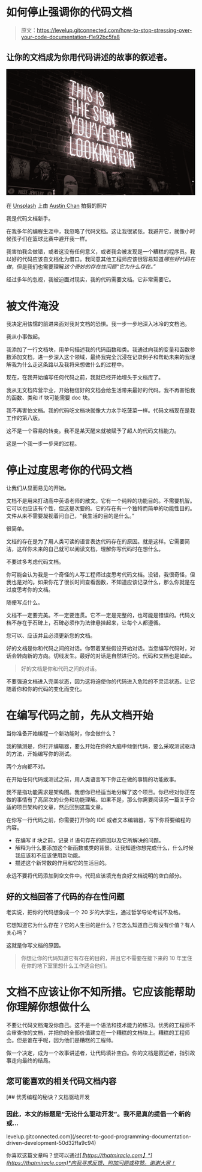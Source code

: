 # 如何停止强调你的代码文档

> 原文：<https://levelup.gitconnected.com/how-to-stop-stressing-over-your-code-documentation-f1e92bc5fa8>

## 让你的文档成为你用代码讲述的故事的叙述者。

![](img/93690763ee5289e8df67a1aa93ed59c8.png)

在 [Unsplash](https://unsplash.com/s/photos/life-questions?utm_source=unsplash&utm_medium=referral&utm_content=creditCopyText) 上由 [Austin Chan](https://unsplash.com/@austinchan?utm_source=unsplash&utm_medium=referral&utm_content=creditCopyText) 拍摄的照片

我是代码文档新手。

在我多年的编程生涯中，我忽略了代码文档。这让我很紧张。我避开它，就像小时候孩子们在篮球比赛中避开我一样。

我害怕我会做错，或者这没有任何意义，或者我会被发现是一个糟糕的程序员。我以好的代码应该自文档化为借口。我同意其他工程师应该很容易知道*哪些好代码在做*，但是我们也需要理解*这个奇妙的存在性问题“它为什么存在。”*

经过多年的忽视，我被迫面对现实，我的代码需要文档。它非常需要它。

# 被文件淹没

我决定用怯懦的前进来面对我对文档的恐惧。我一步一步地深入冰冷的文档池。

我从小事做起。

我添加了一行文档块，用单句描述我的代码函数和类。我通过向我的变量和函数参数添加文档，进一步深入这个领域，最终我完全沉浸在记录例子和帮助未来的我理解我为什么走这条路以及我将来想做什么的过程中。

现在，在我开始编写任何代码之前，我就已经开始埋头于文档库了。

我从无文档阵营毕业，开始相信好的文档会给生活带来最好的代码。我不再害怕我的函数、类和 if 块可能需要 doc 块。

我不再害怕文档。我的代码吃文档块就像大力水手吃菠菜一样。代码文档现在是我工作的第八版。

这不是一个容易的转变。我不是某天醒来就被赋予了超人的代码文档能力。

这是一个我一步一步来的过程。

# 停止过度思考你的代码文档

让我们从显而易见的开始。

文档不是用来打动高中英语老师的散文。它有一个纯粹的功能目的。不需要机智。它可以也应该有个性，但这是次要的。它的存在有一个独特而简单的功能性目的。文件从来不需要凝视着问自己，“我生活的目的是什么。”

很简单。

文档的存在是为了用人类可读的语言表达代码存在的原因。就是这样。它需要简洁，这样你未来的自己就可以阅读文档，理解你写代码时在想什么。

不要过多考虑代码文档。

你可能会认为我是一个奇怪的人写工程师过度思考代码文档。没错，我很奇怪，但我也是对的。如果你花了很长时间查看函数，不知道应该记录什么，那么你就是在过度思考你的文档。

随便写点什么。

文档不一定要完美。不一定要连贯。它不一定是完整的，也可能是错误的。代码文档不存在于石碑上，石碑必须作为法律悬挂起来，让每个人都遵循。

您可以、应该并且必须更新您的文档。

好的文档是你和代码之间的对话。你带着某些假设开始对话。当您编写代码时，对话会转向新的方向。切线发生。最好的对话是自然进行的。代码和文档也是如此。

> 好的文档是你和代码之间的对话。

不要强迫文档进入完美状态，因为这将迫使你的代码进入危险的不灵活状态。让它随着你和你的代码的变化而变化。

# 在编写代码之前，先从文档开始

当你准备开始编程一个新功能时，你会做什么？

我的猜测是，你打开编辑器，要么开始在你的大脑中倾倒代码，要么采取测试驱动的方法，开始编写你的测试。

两个方向都不对。

在开始任何代码或测试之前，用人类语言写下你正在做的事情的功能故事。

我不是指功能需求是架构图。我想你已经适当地分解了这个项目。你已经对你正在做的事情有了高层次的业务和功能理解。如果不是，那么你需要阅读另一篇关于合适的项目架构的文章，然后回到这篇文章。

在你写一行代码之前，你需要打开你的 IDE 或者文本编辑器，写下你将要编程的内容。

*   在编写 if 块之前，记录 if 语句存在的原因以及它所解决的问题。
*   解释为什么要添加这个新函数或类的背景。让我知道你想完成什么，什么时候我应该和不应该使用新功能。
*   描述这个新常数的作用和它的生活目的。

永远不要将代码添加到空文件中。代码应该填充有良好文档说明的空白部分。

## 好的文档回答了代码的存在性问题

老实说，把你的代码想象成一个 20 岁的大学生，通过哲学导论考试不及格。

它想知道它为什么存在？它的人生目的是什么？它怎么知道自己有没有价值？有人关心吗？

这就是你写文档的原因。

> 你想让你的代码知道它有存在的目的，并且它不需要在接下来的 10 年里住在你的地下室里想什么工作适合他们。

# 文档不应该让你不知所措。它应该能帮助你理解你想做什么

不要让代码文档淹没你自己。这不是一个语法和技术能力的练习。优秀的工程师不会审查你的文档，并把你的全部价值建立在一个糟糕的文档块上。糟糕的工程师会。但是谁在乎呢，因为他们是糟糕的工程师。

做一个决定，成为一个故事讲述者，让代码填补空白。你的文档是叙述者，指引故事走向最终的结局。

## 您可能喜欢的相关代码文档内容

[](/secret-to-good-programming-documentation-driven-development-50d32ffa9c94) [## 优秀编程的秘诀？文档驱动开发

### 因此，本文的标题是“无论什么驱动开发”。我不是真的提倡一个新的或…

levelup.gitconnected.com](/secret-to-good-programming-documentation-driven-development-50d32ffa9c94) 

你喜欢这篇文章吗？您可以通过[*【https://thatmiracle.com】*](https://thatmiracle.com)*向我寻求反馈、附加问题或称赞。谢谢大家！*